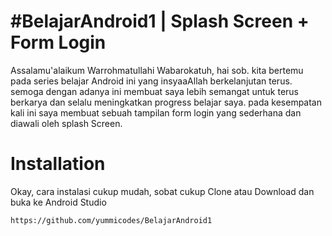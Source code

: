 # #BelajarAndroid1 | Splash Screen + Form Login
Assalamu'alaikum Warrohmatullahi Wabarokatuh, hai sob. kita bertemu pada series belajar Android ini yang insyaaAllah berkelanjutan terus.
semoga dengan adanya ini membuat saya lebih semangat untuk terus berkarya dan selalu meningkatkan progress belajar saya.
pada kesempatan kali ini saya membuat sebuah tampilan form login yang sederhana dan diawali oleh splash Screen. 

# Installation
Okay, cara instalasi cukup mudah, sobat cukup Clone atau Download dan buka ke Android Studio
```
https://github.com/yummicodes/BelajarAndroid1
```
